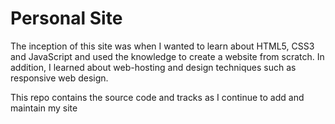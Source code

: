 # Personal Site
The inception of this site was when I wanted to learn about HTML5, CSS3 and JavaScript and used the knowledge to create a website from scratch. In addition, I learned about web-hosting and design techniques such as responsive web design.

This repo contains the source code and tracks as I continue to add and maintain my site
